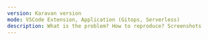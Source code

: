 ```yaml
---
version: Karavan version
mode: VSCode Extension, Application (Gitops, Serverless)
description: What is the problem? How to reproduce? Screenshots
---
```

